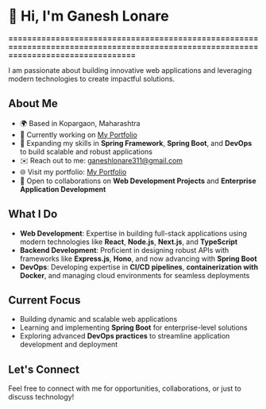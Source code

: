 # 👋 Hi, I'm Ganesh Lonare  
**=====================================================================================================================================**

I am passionate about building innovative web applications and leveraging modern technologies to create impactful solutions.

## About Me  
- 🌍 Based in Kopargaon, Maharashtra  
- 🚀 Currently working on [My Portfolio](https://github.com/ganeshlonare/Ganesh-Lonare)  
- 🧠 Expanding my skills in **Spring Framework**, **Spring Boot**, and **DevOps** to build scalable and robust applications  
- ✉️ Reach out to me: [ganeshlonare311@gmail.com](mailto:ganeshlonare311@gmail.com)  
- 🌐 Visit my portfolio: [My Portfolio](https://mern-esate-9zid.onrender.com)  
- 🤝 Open to collaborations on **Web Development Projects** and **Enterprise Application Development**  

## What I Do  
- **Web Development**: Expertise in building full-stack applications using modern technologies like **React**, **Node.js**, **Next.js**, and **TypeScript**  
- **Backend Development**: Proficient in designing robust APIs with frameworks like **Express.js**, **Hono**, and now advancing with **Spring Boot**  
- **DevOps**: Developing expertise in **CI/CD pipelines**, **containerization with Docker**, and managing cloud environments for seamless deployments  

## Current Focus  
- Building dynamic and scalable web applications  
- Learning and implementing **Spring Boot** for enterprise-level solutions  
- Exploring advanced **DevOps practices** to streamline application development and deployment  

## Let's Connect  
Feel free to connect with me for opportunities, collaborations, or just to discuss technology!

